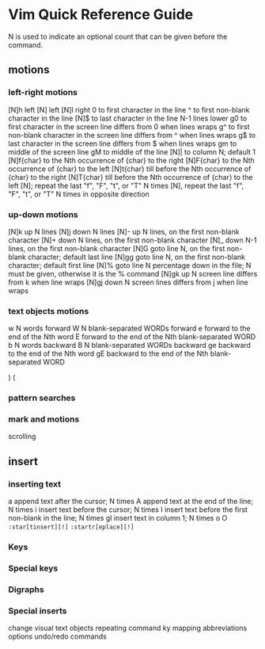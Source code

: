# Vim Quick Reference Guide

N is used to indicate an optional count that can be given before the
command.

## motions

### left-right motions

[N]h left
  [N]<Ctrl-h> left
[N]l right
0 to first character in the line
^ to first non-blank character in the line
[N]$ to last character in the line
  N-1 lines lower
g0 to first character in the screen line
  differs from 0 when lines wraps
g^ to first non-blank character in the screen line
  differs from ^ when lines wraps
g$ to last character in the screen line
  differs from $ when lines wraps
gm
  to middle of the screen line
gM
  to middle of the line
[N]|
  to column N; default 1
[N]f{char}
  to the Nth occurrence of {char} to the right
[N]F{char}
  to the Nth occurrence of {char} to the left
[N]t{char}
  till before the Nth occurrence of {char} to the right
[N]T{char}
  till before the Nth occurrence of {char} to the left
[N];
  repeat the last "f", "F", "t", or "T" N times
[N],
  repeat the last "f", "F", "t", or "T" N times in opposite direction
<!--ID: 1639612872570-->


### up-down motions

[N]k
  up N lines
[N]j
  down N lines
[N]-
  up N lines, on the first non-blank character
[N]+
  down N lines, on the first non-blank character
[N]_
  down N-1 lines, on the first non-blank character
[N]G
  goto line N, on the first non-blank character; default last line
[N]gg
  goto line N, on the first non-blank character; default first line
[N]%
  goto line N percentage down in the file;
  N must be given, otherwise it is the % command
[N]gk
  up N screen line
  differs from k when line wraps
[N]gj
  down N screen lines
  differs from j when line wraps


### text objects motions

w 
  N words forward
W
  N blank-separated WORDs forward
e
  forward to the end of the Nth word
E
  forward to the end of the Nth blank-separated WORD
b
  N words backward
B
  N blank-separated WORDs backward
ge
  backward to the end of the Nth word
gE
  backward to the end of the Nth blank-separated WORD

)
(

### pattern searches
### mark and motions

scrolling

## insert

### inserting text

a
  append text after the cursor; N times
A
  append text at the end of the line; N times
i
  insert text before the cursor; N times
I
  insert text before the first non-blank in the line; N times
gI
  insert text in column 1; N times
o
O
`:star[tinsert][!]`
`:startr[eplace][!]`

### Keys
### Special keys
### Digraphs
### Special inserts

change
visual
text objects
repeating command
ky mapping
abbreviations
options
undo/redo commands

